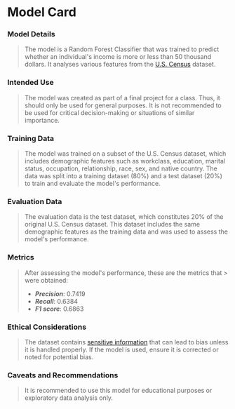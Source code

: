 # Model Card

### Model Details

> The model is a Random Forest Classifier that was trained to predict whether an individual's income is more or less than 50 thousand dollars. It analyses various features from the [U.S. Census](https://archive.ics.uci.edu/dataset/20/census+income) dataset.

### Intended Use

> The model was created as part of a final project for a class. Thus, it should only be used for general purposes. It is not recommended to be used for critical decision-making or situations of similar importance.

### Training Data

> The model was trained on a subset of the U.S. Census dataset, which includes demographic features such as workclass, education, marital status, occupation, relationship, race, sex, and native country. The data was split into a training dataset (80%) and a test dataset (20%) to train and evaluate the model's performance.

### Evaluation Data

> The evaluation data is the test dataset, which constitutes 20% of the original U.S. Census dataset. This dataset includes the same demographic features as the training data and was used to assess the model's performance.

### Metrics

> After assessing the model's performance, these are the metrics that > were obtained:<br>
> - ***Precision***: 0.7419
> - ***Recall***: 0.6384
> - ***F1 score***: 0.6863

### Ethical Considerations

> The dataset contains [sensitive information](https://csrc.nist.gov/glossary/term/sensitive_information) that can lead to bias unless it is handled properly. If the model is used, ensure it is corrected or noted for potential bias.

### Caveats and Recommendations

> It is recommended to use this model for educational purposes or exploratory data analysis only.